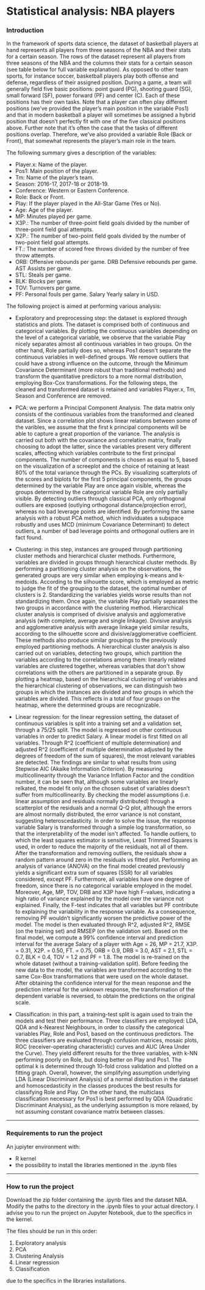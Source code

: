 # Statistical analysis: NBA players

### Introduction ###
In the framework of sports data science, the dataset of basketball players at hand represents all players from three seasons of the NBA and their stats for a certain season. 
The rows of the dataset represent all players from three seasons of the NBA and the columns their stats for a certain season (see table below for full variable explanation). 
As opposed to other team sports, for instance soccer, basketball players play both offense and defense, regardless of their assigned position. 
During a game, a team will generally field five basic positions: point guard (PG), shooting guard (SG), small forward (SF), power forward (PF) and center (C). 
Each of these positions has their own tasks. Note that a player can often play different positions (we’ve provided the player’s main position in the variable Pos1) 
and that in modern basketball a player will sometimes be assigned a hybrid position that doesn’t perfectly fit with one of the five classical positions above. 
Further note that it’s often the case that the tasks of different positions overlap. Therefore, we’ve also provided a variable Role (Back or Front), that somewhat represents
the player’s main role in the team.

The following summary gives a description of the variables:
- Player.x: Name of the player.
- Pos1: Main position of the player.
- Tm: Name of the player’s team.
- Season: 2016-17, 2017-18 or 2018-19.
- Conference: Western or Eastern Conference.
- Role: Back or Front.
- Play: If the player played in the All-Star Game (Yes or No).
- Age: Age of the player.
- MP: Minutes played per game.
- X3P.: The number of three-point field goals divided by the number of three-point field goal attempts.
- X2P.: The number of two-point field goals divided by the number of two-point field goal attempts.
- FT.: The number of scored free throws divided by the number of free throw attempts.
- ORB: Offensive rebounds per game. DRB Defensive rebounds per game. AST Assists per game.
- STL: Steals per game.
- BLK: Blocks per game.
- TOV: Turnovers per game.
- PF: Personal fouls per game. Salary Yearly salary in USD.

The following project is aimed at performing various analysis:

- Exploratory and preprocessing step: the dataset is explored through statistics and plots. The dataset is comprised both of continuous and categorical variables.
  By plotting the continuous variables depending on the level of a categorical variable, we observe that the variable Play nicely separates almost all continuous variables in
  two groups. On the other hand, Role partially does so, whereas Pos1 doesn't separate the continuous variables in well-defined groups.
  We remove outliers that could have a strong influence on the outcome, through the Minimum Covariance Determinant (more robust than traditional methods) and transform the
  quantitative predictors to a more normal distribution, employing Box-Cox transformations.
  For the following steps, the cleaned and transformed dataset is retained and variables Player.x, Tm, Season and Conference are removed.

- PCA: we perform a Principal Component Analysis. The data matrix only consists of the continuous variables from the transformed and cleaned dataset.
  Since a correlation plot shows linear relations between some of the varibles, we assume that the first k principal components will be able to capture a great proportion
  of the variance.
  The analysis is carried out both with the covariance and correlation matrix, finally choosing to adopt the latter, since the variables present very different scales,
  affecting which variables contribute to the first principal components. The number of components is chosen as equal to 5, based on the visualization of a screeplot and the
  choice of retaining at least 80% of the total variance through the PCs.
  By visualizing scatterplots of the scores and biplots for the first 5 principal components, the groups determined by the variable Play are once again visible, whereas the
  groups determined by the categorical variable Role are only partially visible.
  By detecting outliers through classical PCA, only orthogonal outliers are exposed (outlying orthogonal distance/projection error), whereas no bad leverage points are identified.
  By performing the same analysis with a robust PCA method, which individuates a subspace robustly and uses MCD (minimum Covariance Determinant) to detect outliers, a number of
  bad leverage points and orthogonal outliers are in fact found.

- Clustering: in this step, instances are grouped through partitioning cluster methods and hierarchical cluster methods. Furthermore, variables are divided in groups through
  hierarchical cluster methods.
  By performing a partitioning cluster analysis on the observations, the generated groups are very similar when employing k-means and k-medoids. According to the silhouette
  score, which is employed as metric to judge the fit of the grouping to the dataset, the optimal number of clusters is 2. Standardizing the variables yields worse results
  than not standardizing them. Once again, the variable Play partially separates the two groups in accordance with the clustering method.
  Hierarchical cluster analysis is comprised of divisive analysis and agglomerative analysis (with complete, average and single linkage). Divisive analysis and agglomerative
  analysis with average linkage yield similar results, according to the silhouette score and divisive/agglomerative coefficient. These methods also produce similar groupings to
  the previously employed partitioning methods.
  A hierarchical cluster analysis is also carried out on variables, detecting two groups, which partition the variables according to the correlations among them: linearly related
  variables are clustered together, whereas variables that don't show correlations with the others are partitioned in a separate group.
  By plotting a heatmap, based on the hierarchical clustering of variables and the hierarchical clustering of observations, we can distinguish two groups in which the
  instances are divided and two groups in which the variables are divided. This reflects in a total of four groups on the heatmap, where the determined groups are recognizable.

- Linear regression: for the linear regression setting, the dataset of continuous variables is split into a training set and a validation set, through a 75/25 split.
  The model is regressed on other continuous variables in order to predict Salary.
  A linear model is first fitted on all variables. Through R^2 (coefficient of multiple determination) and adjusted R^2 (coefficient of multiple determination adjusted by the
  degrees of freedom of the sum of squares), the most relevant variables are detected. The findings are similar to what results from using Stepwise AIC (Akaike Information
  Criterion). By measuring multicollinearity through the Variance Inflation Factor and the condition number, it can be seen that, although some variables are linearly relkated,
  the model fit only on the chosen subset of variables doesn't suffer from multicollinearity.
  By checking the model assumptions (i.e. linear assumption and residuals normally distributed) through a scatterplot of the residuals and a normal Q-Q plot, although the errors
  are almost normally distributed, the error variance is not constant, suggesting heteroscedasticity. In order to solve the issue, the response variable Salary is transformed
  through a simple log transformation, so that the interpretability of the model isn't affected.
  To handle outliers, to which the least squares estimator is sensitive, Least Trimmed Squares is used, in order to reduce the majority of the residuals, not all of them.
  After the transformation and removing outliers, the residuals show a random pattern around zero in the residuals vs fitted plot.
  Performing an analysis of variance (ANOVA) on the final model created previously yields a significant extra sum of squares (SSR) for all variables considered, except PF.
  Furthermore, all variables have one degree of freedom, since there is no categorical variable employed in the model. Moreover, Age, MP, TOV, DRB and X3P have high F-values,
  indicating a high ratio of variance explained by the model over the variance not explained. Finally, the F-test indicates that all variables but PF contribute to
  explaining the variability in the response variable. As a consequence, removing PF wouldn’t significantly worsen the predictive power of the model.
  The model is then evaluated through R^2, adjusted R^2, RMSE (on the training set) and RMSEP (on the validation set).
  Based on the final model, we compute a 99% confidence interval and prediction interval for the average Salary of a player with Age = 26, MP = 21.7, X3P. = 0.31,
  X2P. = 0.50, FT. = 0.75, ORB = 0.9, DRB = 3.0, AST = 2.1, STL = 0.7, BLK = 0.4, TOV = 1.2 and PF = 1.8. 
  The model is re-trained on the whole dataset (without a training-validation split). Before feeding the new data to the model, the variables are transformed according
  to the same Cox-Box transformations that were used on the whole dataset. After obtaining the confidence interval for the mean response and the prediction interval
  for the unknown response, the transformation of the dependent variable is reversed, to obtain the predictions on the original scale. 

- Classification: in this part, a training-test split is again used to train the models and test their performance. Three classifiers are employed: LDA, QDA and
  k-Nearest Neighbours, in order to classify the categorical variables Play, Role and Pos1, based on the continuous predictors.
  The three classifiers are evaluated through confusion matrices, mosaic plots, ROC (receiver-operating characteristic) curves and AUC (Area Under the Curve).
  They yield different results for the three variables, with k-NN performing poorly on Role, but doing better on Play and Pos1. The optimal k is determined through
  10-fold cross validation and plotted on a fitting graph. Overall, however, the simplifying assumption underlying LDA (Linear Discriminant Analysis) of a normal distribution
  in the dataset and homoscedasticity in the classes produces the best results for classifying Role and Play. On the other hand, the multiclass classification necessary
  for Pos1 is best performed by QDA (Quadratic Discriminant Analysis), as the underlying assumption is more relaxed, by not assuming constant covariance matrix between classes.

---

### Requirements to run the project ###

An jupiyter environment with:
- R kernel
- the possibility to install the libraries mentioned in the .ipynb files

---

### How to run the project ###

Download the zip folder containing the .ipynb files and the dataset NBA. Modify the paths to the directory in the .ipynb files to your actual directory. 
I advise you to run the project on Jupyter Notebook, due to the specifics in the kernel.

The files should be run in this order:
1. Exploratory analysis
2. PCA
3. Clustering Analysis
4. Linear regression
5. Classification

due to the specifics in the libraries installations.

